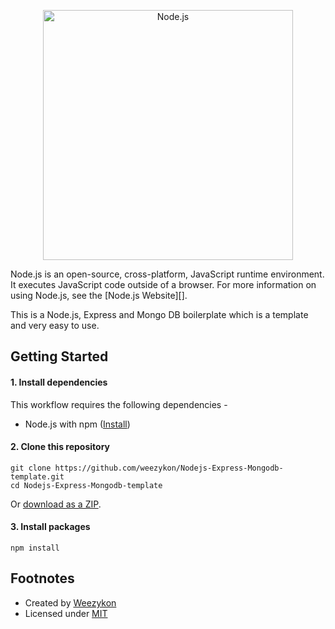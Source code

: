 <!--lint disable no-literal-urls-->
<p align="center">
  <a href="https://nodejs.org/">
    <img
      alt="Node.js"
      src="https://nodejs.org/static/images/logo-light.svg"
      width="400"
    />
  </a>
</p>

Node.js is an open-source, cross-platform, JavaScript runtime environment. It
executes JavaScript code outside of a browser. For more information on using
Node.js, see the [Node.js Website][].

This is a Node.js, Express and Mongo DB boilerplate which is a template and very easy to use.


## Getting Started


#### 1. Install dependencies

This workflow requires the following dependencies -

- Node.js with npm ([Install](https://github.com/joyent/node/wiki/Installing-Node.js-via-package-manager))

#### 2. Clone this repository

```
git clone https://github.com/weezykon/Nodejs-Express-Mongodb-template.git
cd Nodejs-Express-Mongodb-template
```

Or [download as a ZIP](https://github.com/weezykon/NodeJS-MongoDB-Template/archive/main.zip).

#### 3. Install packages

```
npm install
```




## Footnotes

- Created by [Weezykon](https://linkedin.com/in/weezykon)
- Licensed under [MIT](https://github.com/nodejs/node-addon-api/blob/master/LICENSE.md)
